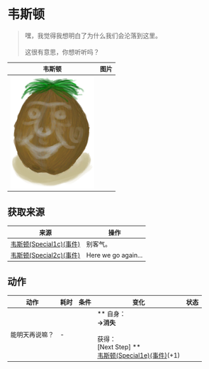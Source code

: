 # 韦斯顿  
> 嘿，我觉得我想明白了为什么我们会沦落到这里。<br><br>这很有意思，你想听听吗？  
  
  韦斯顿  |   图片   
 ----  |  ----:   
   |  <img decoding="async" src="Sprite/Weston.png" href="a.md" style="max-width:300px;max-height:300px;">   
  
## 获取来源  
来源  |  操作  
----  |  ----  
[韦斯顿(Special1c)(事件)](Event_WestonSpecial1c.md)  |  别客气。  
[韦斯顿(Special2c)(事件)](Event_WestonSpecial2c.md)  |  Here we go again...  
## 动作  
动作  |  耗时  |  条件  |  变化  |  状态  
----  |  ----  |  ----  |  ----  |  ----  
能明天再说嘛？<br>  |  -  |    |  ** 自身：**<br>→消失<br><br>** 获得： **<br>** [Next Step] **<br>  [韦斯顿(Special1e)(事件)](Event_WestonSpecial1e.md)(+1)<br>  |    


<script>document.title="韦斯顿 - 卡牌生存百科 Card Survival Wiki";</script>
